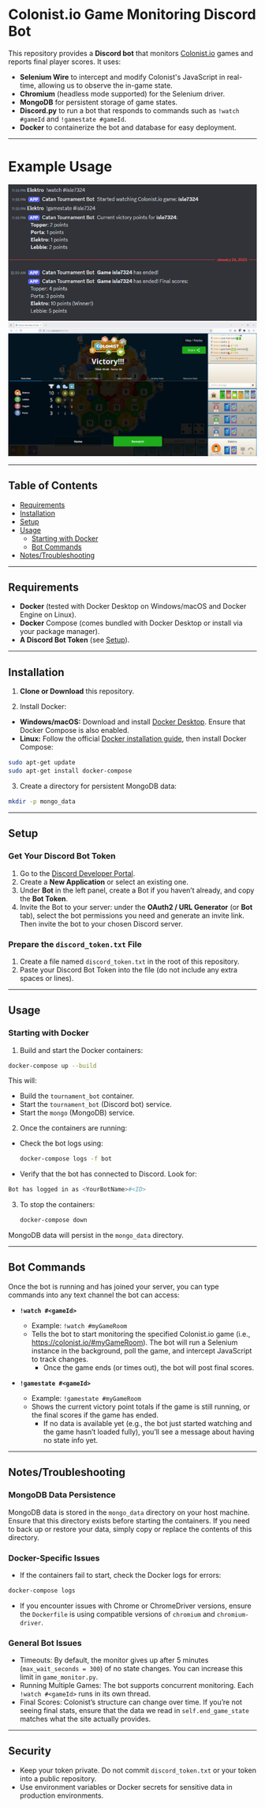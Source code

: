 # Colonist.io Game Monitoring Discord Bot

This repository provides a **Discord bot** that monitors [Colonist.io](https://colonist.io/) games and reports final player scores. It uses:

- **Selenium Wire** to intercept and modify Colonist's JavaScript in real-time, allowing us to observe the in-game state.
- **Chromium** (headless mode supported) for the Selenium driver.
- **MongoDB** for persistent storage of game states.
- **Discord.py** to run a bot that responds to commands such as `!watch #gameId` and `!gamestate #gameId`.
- **Docker** to containerize the bot and database for easy deployment.

---

# Example Usage

![Example of bot in use](./images/usage_example.png)
![Game used to validate scores](./images/game_validation.png)

---

## Table of Contents

- [Requirements](#requirements)
- [Installation](#installation)  
- [Setup](#setup) 
- [Usage](#usage)  
  - [Starting with Docker](#starting-the-bot)  
  - [Bot Commands](#bot-commands)
- [Notes/Troubleshooting](#notestroubleshooting)

---

## Requirements

- **Docker** (tested with Docker Desktop on Windows/macOS and Docker Engine on Linux).
- **Docker** Compose (comes bundled with Docker Desktop or install via your package manager).
- **A Discord Bot Token** (see [Setup](#setup)).

---

## Installation

1. **Clone or Download** this repository.

2. Install Docker:
  - **Windows/macOS:** Download and install [Docker Desktop](https://www.docker.com/products/docker-desktop/). Ensure that Docker Compose is also enabled.
  - **Linux:** Follow the official [Docker installation guide](https://docs.docker.com/engine/install/), then install Docker Compose:
  ```bash
  sudo apt-get update
  sudo apt-get install docker-compose
  ```
3. Create a directory for persistent MongoDB data:
  ```bash
  mkdir -p mongo_data
  ```

---

## Setup

### Get Your Discord Bot Token

1. Go to the [Discord Developer Portal](https://discord.com/developers/applications).  
2. Create a **New Application** or select an existing one.  
3. Under **Bot** in the left panel, create a Bot if you haven’t already, and copy the **Bot Token**.  
4. Invite the Bot to your server: under the **OAuth2 / URL Generator** (or **Bot** tab), select the bot permissions you need and generate an invite link. Then invite the bot to your chosen Discord server.  

### Prepare the `discord_token.txt` File

1. Create a file named `discord_token.txt` in the root of this repository.
2. Paste your Discord Bot Token into the file (do not include any extra spaces or lines).

---

## Usage

### Starting with Docker

1. Build and start the Docker containers:
  ```bash
  docker-compose up --build
  ```
  This will:
  - Build the `tournament_bot` container.
  - Start the `tournament_bot` (Discord bot) service.
  - Start the `mongo` (MongoDB) service.
2. Once the containers are running:
  - Check the bot logs using:
    ```bash
    docker-compose logs -f bot
    ```
  - Verify that the bot has connected to Discord. Look for:
  ```bash
  Bot has logged in as <YourBotName>#<ID>
  ```
3. To stop the containers:
    ```bash
    docker-compose down
    ```
  MongoDB data will persist in the `mongo_data` directory.

---

## Bot Commands

Once the bot is running and has joined your server, you can type commands into any text channel the bot can access:

- **`!watch #<gameId>`**
  - Example: `!watch #myGameRoom` 
  - Tells the bot to start monitoring the specified Colonist.io game (i.e., https://colonist.io/#myGameRoom). The bot will run a Selenium instance in the background, poll the game, and intercept JavaScript to track changes.
    - Once the game ends (or times out), the bot will post final scores.

- **`!gamestate #<gameId>`**
  - Example: `!gamestate #myGameRoom`
  - Shows the current victory point totals if the game is still running, or the final scores if the game has ended. 
    - If no data is available yet (e.g., the bot just started watching and the game hasn’t loaded fully), you’ll see a message about having no state info yet.

---

## Notes/Troubleshooting

### MongoDB Data Persistence

MongoDB data is stored in the `mongo_data` directory on your host machine. Ensure that this directory exists before starting the containers. If you need to back up or restore your data, simply copy or replace the contents of this directory.

### Docker-Specific Issues
  - If the containers fail to start, check the Docker logs for errors:
  ```bash
  docker-compose logs
  ```
  - If you encounter issues with Chrome or ChromeDriver versions, ensure the `Dockerfile` is using compatible versions of `chromium` and `chromium-driver`.

### General Bot Issues
  - Timeouts: By default, the monitor gives up after 5 minutes (`max_wait_seconds = 300`) of no state changes. You can increase this limit in `game_monitor.py`.
  - Running Multiple Games: The bot supports concurrent monitoring. Each `!watch #<gameId>` runs in its own thread.
  - Final Scores: Colonist’s structure can change over time. If you’re not seeing final stats, ensure that the data we read in `self.end_game_state` matches what the site actually provides.

  ---

  ## Security
  - Keep your token private. Do not commit `discord_token.txt` or your token into a public repository.
  - Use environment variables or Docker secrets for sensitive data in production environments.